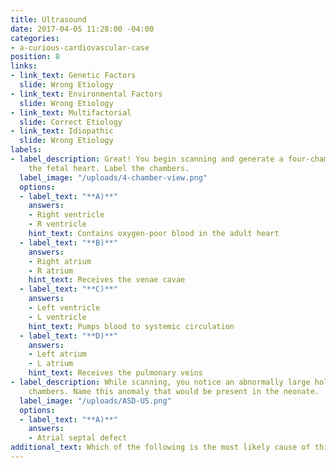 ```yaml
---
title: Ultrasound
date: 2017-04-05 11:28:00 -04:00
categories:
- a-curious-cardiovascular-case
position: 8
links:
- link_text: Genetic Factors
  slide: Wrong Etiology
- link_text: Environmental Factors
  slide: Wrong Etiology
- link_text: Multifactorial
  slide: Correct Etiology
- link_text: Idiopathic
  slide: Wrong Etiology
labels:
- label_description: Great! You begin scanning and generate a four-chamber view of
    the fetal heart. Label the chambers.
  label_image: "/uploads/4-chamber-view.png"
  options:
  - label_text: "**A)**"
    answers:
    - Right ventricle
    - R ventricle
    hint_text: Contains oxygen-poor blood in the adult heart
  - label_text: "**B)**"
    answers:
    - Right atrium
    - R atrium
    hint_text: Receives the venae cavae
  - label_text: "**C)**"
    answers:
    - Left ventricle
    - L ventricle
    hint_text: Pumps blood to systemic circulation
  - label_text: "**D)**"
    answers:
    - Left atrium
    - L atrium
    hint_text: Receives the pulmonary veins
- label_description: While scanning, you notice an abnormally large hole between two
    chambers. Name this anomaly that would be present in the neonate.
  label_image: "/uploads/ASD-US.png"
  options:
  - label_text: "**A)**"
    answers:
    - Atrial septal defect
additional_text: Which of the following is the most likely cause of this condition?
---
```


